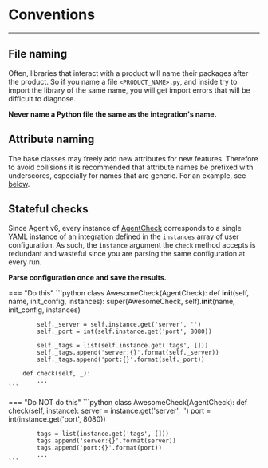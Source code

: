 # Conventions

-----

## File naming

Often, libraries that interact with a product will name their packages after the product. So if you name a
file `<PRODUCT_NAME>.py`, and inside try to import the library of the same name, you will get import errors
that will be difficult to diagnose.

**Never name a Python file the same as the integration's name.**

## Attribute naming

The base classes may freely add new attributes for new features. Therefore to avoid collisions
it is recommended that attribute names be prefixed with underscores, especially for names that
are generic. For an example, see [below](#stateful-checks).

## Stateful checks

Since Agent v6, every instance of [AgentCheck](../base/api.md#datadog_checks.base.checks.base.AgentCheck)
corresponds to a single YAML instance of an integration defined in the `instances` array of user configuration.
As such, the `instance` argument the `check` method accepts is redundant and wasteful since you are parsing the
same configuration at every run.

**Parse configuration once and save the results.**

=== "Do this"
    ```python
    class AwesomeCheck(AgentCheck):
        def __init__(self, name, init_config, instances):
            super(AwesomeCheck, self).__init__(name, init_config, instances)

            self._server = self.instance.get('server', '')
            self._port = int(self.instance.get('port', 8080))

            self._tags = list(self.instance.get('tags', []))
            self._tags.append('server:{}'.format(self._server))
            self._tags.append('port:{}'.format(self._port))

        def check(self, _):
            ...
    ```

=== "Do NOT do this"
    ```python
    class AwesomeCheck(AgentCheck):
        def check(self, instance):
            server = instance.get('server', '')
            port = int(instance.get('port', 8080))

            tags = list(instance.get('tags', []))
            tags.append('server:{}'.format(server))
            tags.append('port:{}'.format(port))
            ...
    ```
